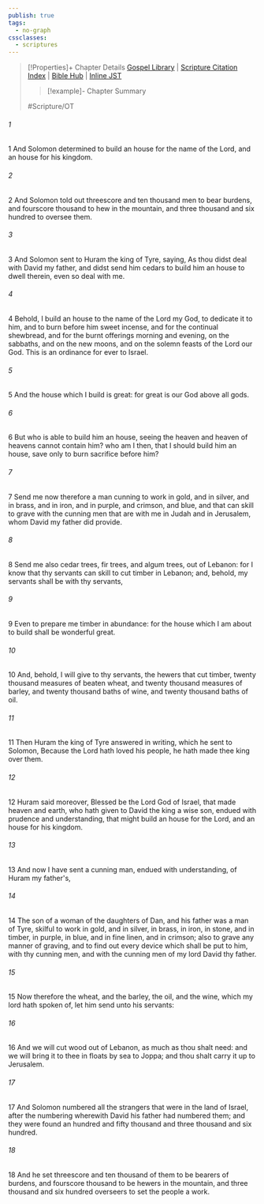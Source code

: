 ```yaml
---
publish: true
tags:
  - no-graph
cssclasses:
  - scriptures
---
```

>[!Properties]+ Chapter Details
>[Gospel Library](https://churchofjesuschrist.org/study/scriptures/ot/2-chr/2?lang=eng)    |    [Scripture Citation Index](https://scriptures.byu.edu/#07202::c07202)    |    [Bible Hub](https://biblehub.com/2_chronicles/2.htm)    |    [Inline JST](https://scripturetoolbox.com/html/ic/2Chronicles/2.html)
>>[!example]- Chapter Summary
>> 
> 
>
>#Scripture/OT
###### 1
1 And Solomon determined to build an house for the name of the Lord, and an house for his kingdom.
###### 2
2 And Solomon told out threescore and ten thousand men to bear burdens, and fourscore thousand to hew in the mountain, and three thousand and six hundred to oversee them.
###### 3
3 And Solomon sent to Huram the king of Tyre, saying, As thou didst deal with David my father, and didst send him cedars to build him an house to dwell therein, even so deal with me.
###### 4
4 Behold, I build an house to the name of the Lord my God, to dedicate it to him, and to burn before him sweet incense, and for the continual shewbread, and for the burnt offerings morning and evening, on the sabbaths, and on the new moons, and on the solemn feasts of the Lord our God. This is an ordinance for ever to Israel.
###### 5
5 And the house which I build is great: for great is our God above all gods.
###### 6
6 But who is able to build him an house, seeing the heaven and heaven of heavens cannot contain him? who am I then, that I should build him an house, save only to burn sacrifice before him?
###### 7
7 Send me now therefore a man cunning to work in gold, and in silver, and in brass, and in iron, and in purple, and crimson, and blue, and that can skill to grave with the cunning men that are with me in Judah and in Jerusalem, whom David my father did provide.
###### 8
8 Send me also cedar trees, fir trees, and algum trees, out of Lebanon: for I know that thy servants can skill to cut timber in Lebanon; and, behold, my servants shall be with thy servants,
###### 9
9 Even to prepare me timber in abundance: for the house which I am about to build shall be wonderful great.
###### 10
10 And, behold, I will give to thy servants, the hewers that cut timber, twenty thousand measures of beaten wheat, and twenty thousand measures of barley, and twenty thousand baths of wine, and twenty thousand baths of oil.
###### 11
11 Then Huram the king of Tyre answered in writing, which he sent to Solomon, Because the Lord hath loved his people, he hath made thee king over them.
###### 12
12 Huram said moreover, Blessed be the Lord God of Israel, that made heaven and earth, who hath given to David the king a wise son, endued with prudence and understanding, that might build an house for the Lord, and an house for his kingdom.
###### 13
13 And now I have sent a cunning man, endued with understanding, of Huram my father's,
###### 14
14 The son of a woman of the daughters of Dan, and his father was a man of Tyre, skilful to work in gold, and in silver, in brass, in iron, in stone, and in timber, in purple, in blue, and in fine linen, and in crimson; also to grave any manner of graving, and to find out every device which shall be put to him, with thy cunning men, and with the cunning men of my lord David thy father.
###### 15
15 Now therefore the wheat, and the barley, the oil, and the wine, which my lord hath spoken of, let him send unto his servants:
###### 16
16 And we will cut wood out of Lebanon, as much as thou shalt need: and we will bring it to thee in floats by sea to Joppa; and thou shalt carry it up to Jerusalem.
###### 17
17 And Solomon numbered all the strangers that were in the land of Israel, after the numbering wherewith David his father had numbered them; and they were found an hundred and fifty thousand and three thousand and six hundred.
###### 18
18 And he set threescore and ten thousand of them to be bearers of burdens, and fourscore thousand to be hewers in the mountain, and three thousand and six hundred overseers to set the people a work.
